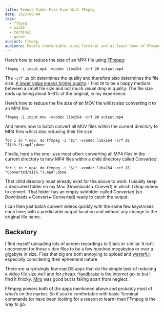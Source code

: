```yaml
---
title: Reduce Video File Size With FFmpeg
date: 2023-06-04
tags:
  - ffmpeg
  - macOS
  - terminal
  - guide
subject: ffmpeg
audience: People comfortable using Terminal and at least know of FFmpeg.
---
```


Here’s how to reduce the size of an MP4 file using [FFmpeg](https://ffmpeg.org):

```shell
ffmpeg -i input.mp4 -vcodec libx264 -crf 28 output.mp4
```

The `-crf 28` bit determines the quality and therefore also determines the file size. [A lower value means higher quality](https://superuser.com/a/677580/1680399). I find `28` to be a happy medium between a small file size and not much visual drop in quality. The file size ends up being about 5–6% of the original, in my experience.

Here’s how to reduce the file size of an MOV file whilst also converting it to an MP4 file:

```shell
ffmpeg -i input.mov -vcodec libx264 -crf 28 output.mp4
```

And here’s how to batch convert all MOV files within the current directory to MP4 files whilst also reducing their file size:

```shell
for i in *.mov; do ffmpeg -i "$i" -vcodec libx264 -crf 28 "${i%.*}.mp4";done
```

Finally, here's the one I use most often: converting all MP4 files in the current directory to new MP4 files within a child directory called _Converted_:

```shell
for i in *.mp4; do ffmpeg -i "$i" -vcodec libx264 -crf 28 "Converted/${i%.*}.mp4";done
```

That child directory must already exist for the above to work. I usually keep a dedicated folder on my Mac (Downloads ▸ Convert) in which I drop videos to convert. That folder has an empty subfolder called _Converted_ (so Downloads ▸ Convert ▸ Converted) ready to catch the output.

I can then just batch convert videos quickly with the same few keystrokes each time; with a predictable output location and without any change to the original file name.

## Backstory

I find myself uploading lots of screen recordings to Slack or similar. It isn’t uncommon for these video files to be a few hundred megabytes or over a gigabyte in size. Files that big are both annoying to upload and [wasteful](https://www.iea.org/reports/data-centres-and-data-transmission-networks), especially considering their ephemeral nature.

There are surprisingly few macOS apps that do the simple task of reducing a video file size well and for cheap. [Handbrake](https://handbrake.fr) is the internet go-to but I find it finicky. [Miro](http://www.mirovideoconverter.com) was good but is falling apart from neglect.

FFmpeg powers both of the apps mentioned above and probably most of what’s on the market. So if you’re comfortable with basic Terminal commands (or have been looking for a reason to learn) then FFmpeg is the way to go.
